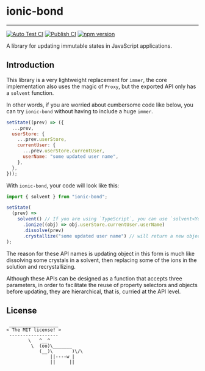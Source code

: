 # ionic-bond

---

[![Auto Test CI](https://github.com/DarrenDanielDay/ionic-bond/actions/workflows/test.yml/badge.svg)](https://github.com/DarrenDanielDay/ionic-bond/actions/) [![Publish CI](https://github.com/DarrenDanielDay/ionic-bond/actions/workflows/publish.yml/badge.svg)](https://github.com/DarrenDanielDay/ionic-bond/actions/) [![npm version](https://badge.fury.io/js/ionic-bond.svg)](https://badge.fury.io/js/ionic-bond)

A library for updating immutable states in JavaScript applications.

## Introduction

This library is a very lightweight replacement for `immer`, the core implementation also uses the magic of `Proxy`, but the exported API only has a `solvent` function.

In other words, if you are worried about cumbersome code like below, you can try `ionic-bond` without having to include a huge `immer`.

```js
setState((prev) => ({
  ...prev,
  userStore: {
    ...prev.userStore,
    currentUser: {
      ...prev.userStore.currentUser,
      userName: "some updated user name",
    },
  },
}));
```

With `ionic-bond`, your code will look like this:

```js
import { solvent } from "ionic-bond";

setState(
  (prev) =>
    solvent() // If you are using `TypeScript`, you can use `solvent<YourType>()` to get type inference for the `obj` parameter.
      .ionize((obj) => obj.userStore.currentUser.userName)
      .dissolve(prev)
      .crystallize("some updated user name") // will return a new object with replaced `userName`
);
```

The reason for these API names is updating object in this form is much like dissolving some crystals in a solvent, then replacing some of the ions in the solution and recrystallizing.

Although these APIs can be designed as a function that accepts three parameters, in order to facilitate the reuse of property selectors and objects before updating, they are hierarchical, that is, curried at the API level.

## License

```text
 __________________
< The MIT license! >
 ------------------
        \   ^__^
         \  (oo)\_______
            (__)\       )\/\
                ||----w |
                ||     ||
```
